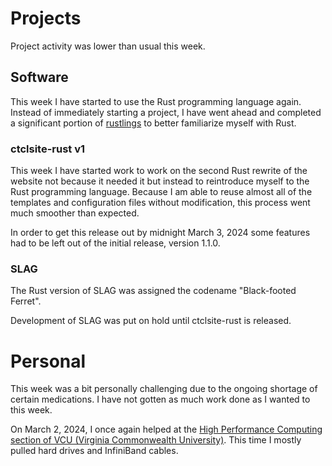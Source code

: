 # Projects
Project activity was lower than usual this week.

## Software
This week I have started to use the Rust programming language again. Instead of immediately starting a project, I have went ahead and completed a significant portion of [rustlings](https://github.com/rust-lang/rustlings) to better familiarize myself with Rust.

### ctclsite-rust v1
This week I have started work to work on the second Rust rewrite of the website not because it needed it but instead to reintroduce myself to the Rust programming language. Because I am able to reuse almost all of the templates and configuration files without modification, this process went much smoother than expected.

In order to get this release out by midnight March 3, 2024 some features had to be left out of the initial release, version 1.1.0.

### SLAG
The Rust version of SLAG was assigned the codename "Black-footed Ferret". 

Development of SLAG was put on hold until ctclsite-rust is released.

# Personal
This week was a bit personally challenging due to the ongoing shortage of certain medications. I have not gotten as much work done as I wanted to this week.

On March 2, 2024, I once again helped at the [High Performance Computing section of VCU (Virginia Commonwealth University)](https://research.vcu.edu/cores/hprc/facilities/). This time I mostly pulled hard drives and InfiniBand cables.
